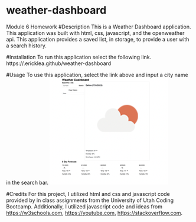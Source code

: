 # weather-dashboard
Module 6 Homework
#Description
This is a Weather Dashboard application. This application was built with html, css, javascript, and the openweather api. This application provides a saved list, in storage, to provide a user with a search history. 

#Installation
To run this application select the following link.
https://.ericklea.github/weather-dashboard

#Usage
To use this application, select the link above and input a city name in the search bar. 
![image of application](assets/images/image1.png)

#Credits
For this project, I utilized html and css and javascript code provided by in class assignments from the University of Utah Coding Bootcamp. Additionally, I utilized javascript code and ideas from https://w3schools.com, https://youtube.com, https://stackoverflow.com. 